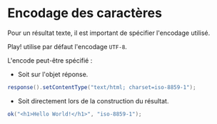 # Encodage des caractères

Pour un résultat texte, il est important de spécifier l'encodage utilisé.

Play! utilise par défaut l'encodage `UTF-8`.

L'encode peut-être spécifié :

* Soit sur l'objet réponse.

```java
response().setContentType("text/html; charset=iso-8859-1");
```

* Soit directement lors de la construction du résultat.

```java
ok("<h1>Hello World!</h1>", "iso-8859-1");
```
